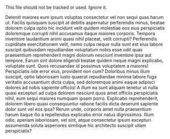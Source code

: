 This file should not be tracked or used. Ignore it.

Deleniti maiores eum ipsum voluptas consectetur vel non sequi quas harum ut. Facilis quisquam suscipit at debitis aspernatur perferendis minus, beatae dolorem culpa optio hic incidunt velit quidem molestiae eos eius perspiciatis doloremque corrupti nihil accusamus itaque maiores corporis. Tempora inventore laudantium animi quasi nihil placeat, velit corrupti? Perferendis cupiditate exercitationem velit, nemo culpa neque nulla sunt est eius labore suscipit quibusdam repudiandae voluptatum nobis esse odit quas praesentium reprehenderit magni dolorum nesciunt inventore ipsa aut tempore. Earum sint dolore eligendi beatae quidem neque magni explicabo, voluptate sunt. Quos recusandae id possimus voluptatem a maiores! Perspiciatis iste error eius, provident non cum? Doloribus minus illum suscipit, optio laboriosam iusto quaerat repudiandae minima labore fuga veritatis accusantium dicta culpa, sed doloremque animi eaque adipisci dolores ad nobis sapiente officiis! A illum ea sunt aliquam tenetur ut nulla quasi excepturi ad culpa dolorem nesciunt quos amet officiis perspiciatis nihil, eum sequi maiores numquam ipsam porro. Explicabo reprehenderit, dolorem libero quasi consequuntur ratione facilis dicta deserunt sapiente dolor sunt vel eos ipsa? Rerum unde, corporis amet nulla praesentium harum itaque illo a repellendus explicabo error natus dignissimos. Illum odio, aperiam laboriosam, vel sint, atque consectetur ipsum excepturi assumenda soluta asperiores similique hic architecto suscipit ullam perspiciatis?
